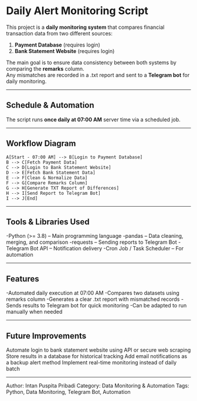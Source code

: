 # Daily Alert Monitoring Script

This project is a **daily monitoring system** that compares financial transaction data from two different sources:
1. **Payment Database** (requires login)  
2. **Bank Statement Website** (requires login)  

The main goal is to ensure data consistency between both systems by comparing the **remarks** column.  
Any mismatches are recorded in a .txt report and sent to a **Telegram bot** for daily monitoring.

---

## Schedule & Automation
The script runs **once daily at 07:00 AM** server time via a scheduled job.

---

## Workflow Diagram
    A[Start - 07:00 AM] --> B[Login to Payment Database]
    B --> C[Fetch Payment Data]
    C --> D[Login to Bank Statement Website]
    D --> E[Fetch Bank Statement Data]
    E --> F[Clean & Normalize Data]
    F --> G[Compare Remarks Column]
    G --> H[Generate TXT Report of Differences]
    H --> I[Send Report to Telegram Bot]
    I --> J[End]

---

## Tools & Libraries Used
-Python (>= 3.8) – Main programming language
-pandas – Data cleaning, merging, and comparison
-requests – Sending reports to Telegram Bot
-Telegram Bot API – Notification delivery
-Cron Job / Task Scheduler – For automation

---

## Features
-Automated daily execution at 07:00 AM
-Compares two datasets using remarks column
-Generates a clear .txt report with mismatched records
-Sends results to Telegram bot for quick monitoring
-Can be adapted to run manually when needed

---

## Future Improvements
Automate login to bank statement website using API or secure web scraping
Store results in a database for historical tracking
Add email notifications as a backup alert method
Implement real-time monitoring instead of daily batch

---

Author: Intan Puspita Pribadi
Category: Data Monitoring & Automation
Tags: Python, Data Monitoring, Telegram Bot, Automation



